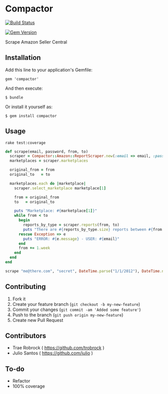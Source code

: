 # Compactor

[![Build Status](https://secure.travis-ci.org/julio/compactor.png)](http://travis-ci.org/julio/compactor)

[![Gem Version](https://badge.fury.io/rb/compactor.png)](http://badge.fury.io/rb/compactor)

Scrape Amazon Seller Central

## Installation

Add this line to your application's Gemfile:

    gem 'compactor'

And then execute:

    $ bundle

Or install it yourself as:

    $ gem install compactor

## Usage

```
rake test:coverage
```

```ruby
def scrape(email, password, from, to)
  scraper = Compactor::Amazon::ReportScraper.new(:email => email, :password => password)
  marketplaces = scraper.marketplaces

  original_from = from
  original_to   = to

  marketplaces.each do |marketplace|
    scraper.select_marketplace marketplace[1]

    from = original_from
    to   = original_to

    puts "Marketplace: #{marketplace[1]}"
    while from < to
      begin
        reports_by_type = scraper.reports(from, to)
        puts "There are #{reports_by_type.size} reports between #{from.to_date} and #{to.to_date}"
      rescue Exception => e
        puts "ERROR: #{e.message} - USER: #{email}"
      end
      from += 1.week
    end
  end
end

scrape "me@there.com", "secret", DateTime.parse("1/1/2012"), DateTime.now
```

## Contributing

1. Fork it
2. Create your feature branch (`git checkout -b my-new-feature`)
3. Commit your changes (`git commit -am 'Added some feature'`)
4. Push to the branch (`git push origin my-new-feature`)
5. Create new Pull Request

## Contributors

* Trae Robrock ( https://github.com/trobrock )
* Julio Santos ( https://github.com/julio )

## To-do

- Refactor
- 100% coverage
